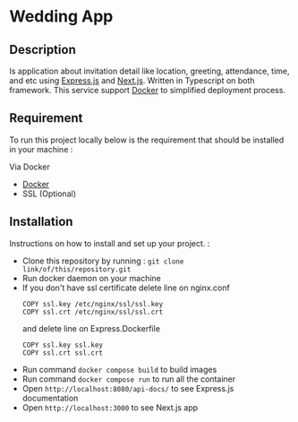 # Wedding App

## Description

Is application about invitation detail like location, greeting, attendance, time, and etc using [Express.js](https://expressjs.com/) and [Next.js](https://nextjs.org/). Written in Typescript on both framework. This service support [Docker](https://www.docker.com/) to simplified deployment process.

## Requirement

To run this project locally below is the requirement that should be installed in your machine :

Via Docker

- [Docker](https://www.docker.com/)
- SSL (Optional)


## Installation

Instructions on how to install and set up your project. :

- Clone this repository by running : `git clone link/of/this/repository.git`
- Run docker daemon on your machine
- If you don't have ssl certificate delete line on nginx.conf <br>
  ```
  COPY ssl.key /etc/nginx/ssl/ssl.key 
  COPY ssl.crt /etc/nginx/ssl/ssl.crt 
  ```
  and delete line on Express.Dockerfile <br>
  ```
  COPY ssl.key ssl.key
  COPY ssl.crt ssl.crt
  ```
- Run command `docker compose build` to build images
- Run command `docker compose run` to run all the container
- Open `http://localhost:8080/api-docs/` to see Express.js documentation
- Open `http://localhost:3000` to see Next.js app
